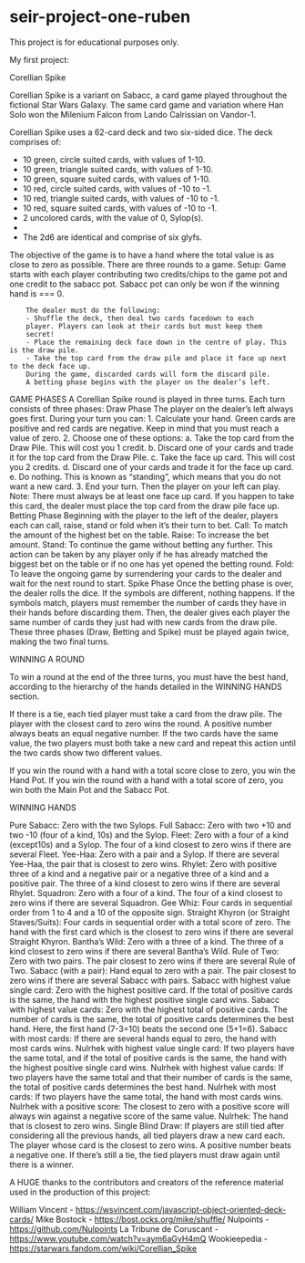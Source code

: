 # seir-project-one-ruben
This project is for educational purposes only. 


My first project:

Corellian Spike 

Corellian Spike is a variant on Sabacc, a card game played throughout the fictional Star Wars Galaxy. 
The same card game and variation where Han Solo won the Milenium Falcon from Lando Calrissian on Vandor-1. 

Corellian Spike uses a 62-card deck and two six-sided dice. 
The deck comprises of: 
-    10 green, circle suited cards, with values of 1-10. 
-    10 green, triangle suited cards, with values of 1-10. 
-    10 green, square suited cards, with values of 1-10. 
-    10 red, circle suited cards, with values of -10 to -1. 
-    10 red, triangle suited cards, with values of -10 to -1. 
-    10 red, square suited cards, with values of -10 to -1. 
-    2 uncolored cards, with the value of 0, Sylop(s). 
-    
-    The 2d6 are identical and comprise of six glyfs.


The objective of the game is to have a hand where the total value is as close to zero as possible. 
There are three rounds to a game. 
Setup: 
    Game starts with each player contributing two credits/chips to the game pot and one credit to the sabacc pot. 
        Sabacc pot can only be won if the winning hand is === 0. 

        The dealer must do the following:
        - Shuffle the deck, then deal two cards facedown to each
        player. Players can look at their cards but must keep them
        secret!
        - Place the remaining deck face down in the centre of play. This is the draw pile.
        - Take the top card from the draw pile and place it face up next to the deck face up.
        During the game, discarded cards will form the discard pile.
        A betting phase begins with the player on the dealer’s left.

GAME PHASES
    A Corellian Spike round is played in three turns. Each turn consists of three phases:
        Draw Phase
            The player on the dealer’s left always goes first.
                During your turn you can:
                    1. Calculate your hand. Green cards are positive and red cards are negative. Keep in mind that you must reach a value of zero.
                    2. Choose one of these options:
                        a. Take the top card from the Draw Pile. This will cost you 1 credit.
                            b. Discard one of your cards and trade it for the top card from the Draw Pile.
                            c. Take the face up card. This will cost you 2 credits.
                            d. Discard one of your cards and trade it for the face up card.
                            e. Do nothing. This is known as “standing”, which means that you do not want a new card.
                    3. End your turn. Then the player on your left can play.
                                Note: There must always be at least one face up card. If you happen to take this card, the dealer must place the top card from the draw pile face up.
        Betting Phase
            Beginning with the player to the left of the dealer, players each can call, raise, stand or fold when it’s their turn to bet.
                Call: To match the amount of the highest bet on the table.
                Raise: To increase the bet amount.
                Stand: To continue the game without betting any further. This action can be taken by any player only if he has already matched the biggest bet on the table or if no one has yet opened the betting round.
                Fold: To leave the ongoing game by surrendering your cards to the dealer and wait for the next round to start.
        Spike Phase
            Once the betting phase is over, the dealer rolls the dice. If the symbols are different, nothing happens.
            If the symbols match, players must remember the number of cards they have in their hands before discarding them. Then, the dealer gives each player the same number of cards they just had with new cards from the draw pile.
            These three phases (Draw, Betting and Spike) must be played again twice, making the two final turns.

WINNING A ROUND

To win a round at the end of the three turns, you must have the best hand, according to the hierarchy of the hands detailed in the WINNING HANDS section.

If there is a tie, each tied player must take a card from the draw pile. The player with the closest card to zero wins the round. A positive number always beats an equal negative number. If the two cards have the same value, the two players must both take a new card and repeat this action until the two cards show two different values.

If you win the round with a hand with a total score close to zero, you win the Hand Pot.
If you win the round with a hand with a total score of zero, you win both the Main Pot and the Sabacc Pot.

WINNING HANDS

Pure Sabacc: 
    Zero with the two Sylops. 
Full Sabacc: 
    Zero with two +10 and two -10 (four of a kind, 10s) and the Sylop. 
Fleet: 
    Zero with a four of a kind (except10s) and a Sylop. The four of a kind closest to zero wins if there are several Fleet. 
Yee-Haa: 
    Zero with a pair and a Sylop. If there are several Yee-Haa, the pair that is closest to zero wins. 
Rhylet: 
    Zero with positive three of a kind and a negative pair or a negative three of a kind and a positive pair. The three of a kind closest to zero wins if there are several Rhylet.
Squadron: 
    Zero with a four of a kind. The four of a kind closest to zero wins if there are several Squadron.
Gee Whiz: 
    Four cards in sequential order from 1 to 4 and a 10 of the opposite sign.
Straight Khyron (or Straight Staves/Suits): 
    Four cards in sequential order with a total score of zero. The hand with the first card which is the closest to zero wins if there are several Straight Khyron.
Bantha’s Wild: 
    Zero with a three of a kind. The three of a kind closest to zero wins if there are several Bantha’s Wild.
Rule of Two: 
    Zero with two pairs. The pair closest to zero wins if there are several Rule of Two.
Sabacc (with a pair): 
    Hand equal to zero with a pair. The pair closest to zero wins if there are several Sabacc with pairs.
Sabacc with highest value single card: 
    Zero with the highest positive card. If the total of positive cards is the same, the hand with the highest positive single card wins.
Sabacc with highest value cards: 
    Zero with the highest total of positive cards. The number of cards is the same, the total of positive cards determines the best hand. Here, the first hand (7-3=10) beats the second one (5+1=6).
Sabacc with most cards: 
    If there are several hands equal to zero, the hand with most cards wins.
Nulrhek with highest value single card: 
    If two players have the same total, and if the total of positive cards is the same, the hand with the highest positive single card wins.
Nulrhek with highest value cards: 
    If two players have the same total and that their number of cards is the same, the total of positive cards determines the best hand.
Nulrhek with most cards: 
    If two players have the same total, the hand with most cards wins.
Nulrhek with a positive score: 
    The closest to zero with a positive score will always win against a negative score of the same value.
Nulrhek: 
    The hand that is closest to zero wins.
Single Blind Draw: 
    If players are still tied after considering all the previous hands, all tied players draw a new card each. The player whose card is the closest to zero wins. A positive number beats a negative one. If there’s still a tie, the tied players must draw again until there is a winner.



A HUGE thanks to the contributors and creators of the reference material used in the production of this project: 

William Vincent - https://wsvincent.com/javascript-object-oriented-deck-cards/
Mike Bostock - https://bost.ocks.org/mike/shuffle/
Nulpoints - https://github.com/Nulpoints
La Tribune de Coruscant - https://www.youtube.com/watch?v=aym6aGyH4mQ
Wookieepedia - https://starwars.fandom.com/wiki/Corellian_Spike